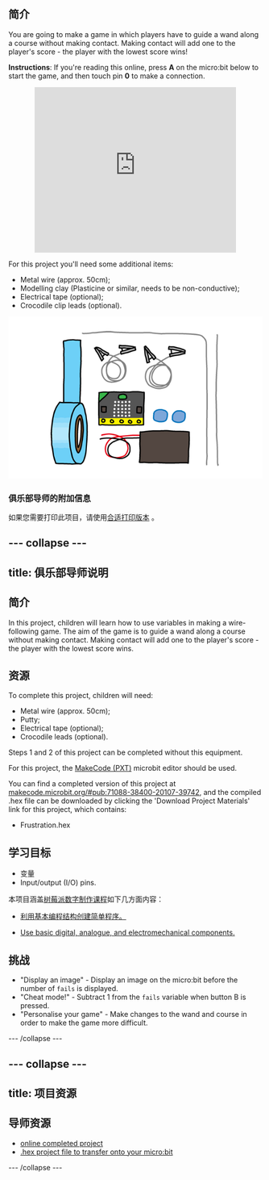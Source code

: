 ## 简介

You are going to make a game in which players have to guide a wand along a course without making contact. Making contact will add one to the player's score - the player with the lowest score wins!

**Instructions**: If you're reading this online, press **A** on the micro:bit below to start the game, and then touch pin **0** to make a connection.

<div class="trinket" style="width:400px;margin: 0 auto;">
<div style="position:relative;height:0;padding-bottom:81.97%;overflow:hidden;"><iframe style="position:absolute;top:0;left:0;width:100%;height:100%;" src="https://makecode.microbit.org/---run?id=_FEDEdA3v6e64" allowfullscreen="allowfullscreen" sandbox="allow-popups allow-scripts allow-same-origin" frameborder="0"></iframe></div>
</div>

For this project you'll need some additional items:

* Metal wire (approx. 50cm);
* Modelling clay (Plasticine or similar, needs to be non-conductive);
* Electrical tape (optional);
* Crocodile clip leads (optional).

![截屏](images/frustration-items.png)

### 俱乐部导师的附加信息

如果您需要打印此项目，请使用[合适打印版本](https://projects.raspberrypi.org/en/projects/frustration/print) 。

## \--- collapse \---

## title: 俱乐部导师说明

## 简介

In this project, children will learn how to use variables in making a wire-following game. The aim of the game is to guide a wand along a course without making contact. Making contact will add one to the player's score - the player with the lowest score wins.

## 资源

To complete this project, children will need:

* Metal wire (approx. 50cm);
* Putty;
* Electrical tape (optional);
* Crocodile leads (optional).

Steps 1 and 2 of this project can be completed without this equipment.

For this project, the [MakeCode (PXT)](http://jumpto.cc/pxt-new) microbit editor should be used.

You can find a completed version of this project at [makecode.microbit.org/#pub:71088-38400-20107-39742](https://makecode.microbit.org/#pub:71088-38400-20107-39742), and the compiled .hex file can be downloaded by clicking the 'Download Project Materials' link for this project, which contains:

* Frustration.hex

## 学习目标

* 变量
* Input/output (I/O) pins.

本项目涵盖[树莓派数字制作课程](http://rpf.io/curriculum)如下几方面内容：

* [利用基本编程结构创建简单程序。](https://www.raspberrypi.org/curriculum/programming/creator)

* [Use basic digital, analogue, and electromechanical components.](https://www.raspberrypi.org/curriculum/physical-computing/creator)

## 挑战

* "Display an image" - Display an image on the micro:bit before the number of `fails` is displayed.
* "Cheat mode!" - Subtract 1 from the `fails` variable when button B is pressed.
* "Personalise your game" - Make changes to the wand and course in order to make the game more difficult.

\--- /collapse \---

## \--- collapse \---

## title: 项目资源

## 导师资源

* [online completed project](https://makecode.microbit.org/#pub:71088-38400-20107-39742)
* [.hex project file to transfer onto your micro:bit](resources/micro-bit-Frustration.hex)

\--- /collapse \---